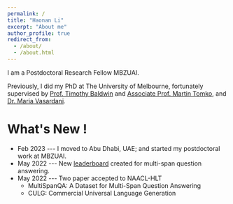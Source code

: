 ```yaml
---
permalink: /
title: "Haonan Li"
excerpt: "About me"
author_profile: true
redirect_from: 
  - /about/
  - /about.html
---
```


I am a Postdoctoral Research Fellow MBZUAI.

Previously, I did my PhD at The University of Melbourne, fortunately supervised by [Prof. Timothy Baldwin](https://people.eng.unimelb.edu.au/tbaldwin/) and [Associate Prof. Martin Tomko](https://www.tomko.org/), and [Dr. Maria Vasardani](https://www.linkedin.com/in/maria-vasardani-6b9a2b5/?originalSubdomain=au). 

What's New !
======

* Feb 2023 --- I moved to Abu Dhabi, UAE; and started my postdoctoral work at MBZUAI.
* May 2022 --- New [leaderboard](https://multi-span.github.io/) created for multi-span question answering.
* May 2022 --- Two paper accepted to NAACL-HLT
  * MultiSpanQA: A Dataset for Multi-Span Question Answering
  * CULG: Commercial Universal Language Generation
